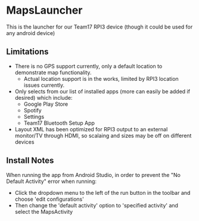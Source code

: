 # MapsLauncher
This is the launcher for our Team17 RPI3 device (though it could be used for any android device)

## Limitations ##
* There is no GPS support currently, only a default location to demonstrate map functionality.
  * Actual location support is in the works, limited by RPI3 location issues currently.
* Only selects from our list of installed apps (more can easily be added if desired) which include:
  * Google Play Store
  * Spotify
  * Settings
  * Team17 Bluetooth Setup App
* Layout XML has been optimized for RPI3 output to an external monitor/TV through HDMI, so scalaing and sizes may be off on different devices

## Install Notes ##
When running the app from Android Studio, in order to prevent the "No Default Activity" error when running: 
* Click the dropdown menu to the left of the run button in the toolbar and choose 'edit configurations'
* Then change the 'default activity' option to 'specified activity' and select the MapsActivity
